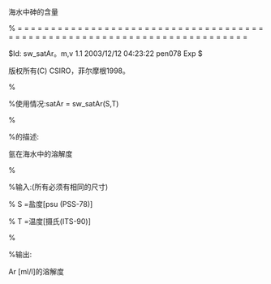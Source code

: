 海水中砷的含量

% = = = = = = = = = = = = = = = = = = = = = = = = = = = = = = = = = = = = = = = = = = = = = = = = = = = = = = = = = = = = = = = = = = = = = = = = =

$Id: sw_satAr。m,v 1.1 2003/12/12 04:23:22 pen078 Exp $

版权所有(C) CSIRO，菲尔摩根1998。

%

%使用情况:satAr = sw_satAr(S,T)

%

%的描述:

氩在海水中的溶解度

%

%输入:(所有必须有相同的尺寸)

% S =盐度[psu (PSS-78)]

% T =温度[摄氏(ITS-90)]

%

%输出:

Ar [ml/l]的溶解度
